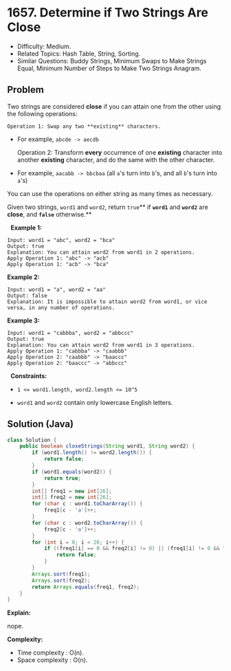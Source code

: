 # 1657. Determine if Two Strings Are Close

- Difficulty: Medium.
- Related Topics: Hash Table, String, Sorting.
- Similar Questions: Buddy Strings, Minimum Swaps to Make Strings Equal, Minimum Number of Steps to Make Two Strings Anagram.

## Problem

Two strings are considered **close** if you can attain one from the other using the following operations:


	Operation 1: Swap any two **existing** characters.

	
		
- For example, ```abcde -> aecdb```
	
	
	Operation 2: Transform **every** occurrence of one **existing** character into another **existing** character, and do the same with the other character.
	
		
- For example, ```aacabb -> bbcbaa``` (all ```a```'s turn into ```b```'s, and all ```b```'s turn into ```a```'s)
	
	


You can use the operations on either string as many times as necessary.

Given two strings, ```word1``` and ```word2```, return ```true```** if **```word1```** and **```word2```** are **close**, and **```false```** otherwise.**

 
**Example 1:**

```
Input: word1 = "abc", word2 = "bca"
Output: true
Explanation: You can attain word2 from word1 in 2 operations.
Apply Operation 1: "abc" -> "acb"
Apply Operation 1: "acb" -> "bca"
```

**Example 2:**

```
Input: word1 = "a", word2 = "aa"
Output: false
Explanation: It is impossible to attain word2 from word1, or vice versa, in any number of operations.
```

**Example 3:**

```
Input: word1 = "cabbba", word2 = "abbccc"
Output: true
Explanation: You can attain word2 from word1 in 3 operations.
Apply Operation 1: "cabbba" -> "caabbb"
Apply Operation 2: "caabbb" -> "baaccc"
Apply Operation 2: "baaccc" -> "abbccc"
```

 
**Constraints:**


	
- ```1 <= word1.length, word2.length <= 10^5```
	
- ```word1``` and ```word2``` contain only lowercase English letters.



## Solution (Java)

```java
class Solution {
    public boolean closeStrings(String word1, String word2) {
        if (word1.length() != word2.length()) {
            return false;
        }
        if (word1.equals(word2)) {
            return true;
        }
        int[] freq1 = new int[26];
        int[] freq2 = new int[26];
        for (char c : word1.toCharArray()) {
            freq1[c - 'a']++;
        }
        for (char c : word2.toCharArray()) {
            freq2[c - 'a']++;
        }
        for (int i = 0; i < 26; i++) {
            if ((freq1[i] == 0 && freq2[i] != 0) || (freq1[i] != 0 && freq2[i] == 0)) {
                return false;
            }
        }
        Arrays.sort(freq1);
        Arrays.sort(freq2);
        return Arrays.equals(freq1, freq2);
    }
}
```

**Explain:**

nope.

**Complexity:**

* Time complexity : O(n).
* Space complexity : O(n).
